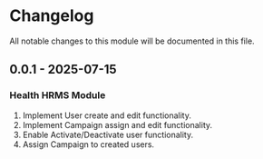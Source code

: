 # Changelog
All notable changes to this module will be documented in this file.

## 0.0.1 - 2025-07-15
### Health HRMS Module
  1. Implement User create and edit functionality.
  2. Implement Campaign assign and edit functionality.
  3. Enable Activate/Deactivate user functionality.
  4. Assign Campaign to created users.